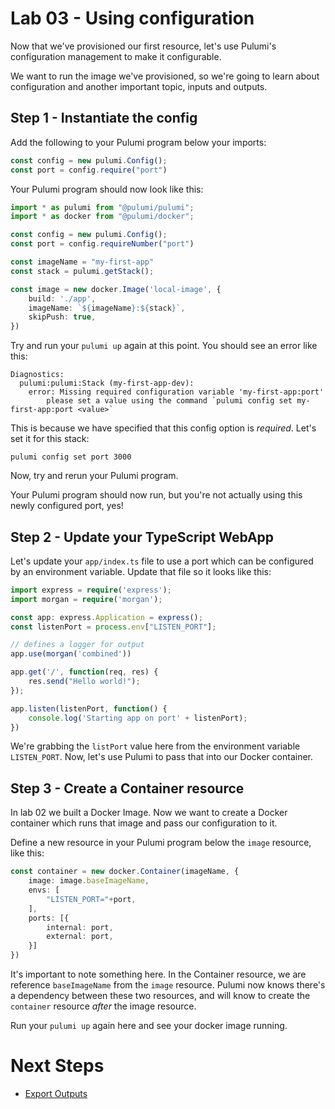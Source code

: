# Lab 03 - Using configuration

Now that we've provisioned our first resource, let's use Pulumi's configuration management to make it configurable.

We want to run the image we've provisioned, so we're going to learn about configuration and another important topic, inputs and outputs.

## Step 1 - Instantiate the config

Add the following to your Pulumi program below your imports:


```typescript
const config = new pulumi.Config();
const port = config.require("port")
```
Your Pulumi program should now look like this:

```typescript
import * as pulumi from "@pulumi/pulumi";
import * as docker from "@pulumi/docker";

const config = new pulumi.Config();
const port = config.requireNumber("port")

const imageName = "my-first-app"
const stack = pulumi.getStack();

const image = new docker.Image('local-image', {
    build: './app',
    imageName: `${imageName}:${stack}`,
    skipPush: true,
})
```

Try and run your `pulumi up` again at this point. You should see an error like this:

```
Diagnostics:
  pulumi:pulumi:Stack (my-first-app-dev):
    error: Missing required configuration variable 'my-first-app:port'
        please set a value using the command `pulumi config set my-first-app:port <value>`
```

This is because we have specified that this config option is _required_. Let's set it for this stack:

```
pulumi config set port 3000
```

Now, try and rerun your Pulumi program.

Your Pulumi program should now run, but you're not actually using this newly configured port, yes!

## Step 2 - Update your TypeScript WebApp

Let's update your `app/index.ts` file to use a port which can be configured by an environment variable. Update that file so it looks like this:

```typescript
import express = require('express');
import morgan = require('morgan');

const app: express.Application = express();
const listenPort = process.env["LISTEN_PORT"];

// defines a logger for output
app.use(morgan('combined'))

app.get('/', function(req, res) {
    res.send("Hello world!");
});

app.listen(listenPort, function() {
    console.log('Starting app on port' + listenPort);
})
```

We're grabbing the `listPort` value here from the environment variable `LISTEN_PORT`. Now, let's use Pulumi to pass that into our Docker container.

## Step 3 - Create a Container resource

In lab 02 we built a Docker Image. Now we want to create a Docker container which runs that image and pass our configuration to it.

Define a new resource in your Pulumi program below the `image` resource, like this:

```typescript
const container = new docker.Container(imageName, {
    image: image.baseImageName,
    envs: [
        "LISTEN_PORT="+port,
    ],
    ports: [{
        internal: port,
        external: port,
    }]
})
```

It's important to note something here. In the Container resource, we are reference `baseImageName` from the `image` resource. Pulumi now knows there's a dependency between these two resources, and will know to create the `container` resource _after_ the image resource.

Run your `pulumi up` again here and see your docker image running.

# Next Steps

* [Export Outputs](../lab-04/README.md)
